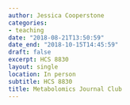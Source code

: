 ```yaml
---
author: Jessica Cooperstone
categories:
- teaching
date: "2018-08-21T13:50:59"
date_end: "2018-10-15T14:45:59"
draft: false
excerpt: HCS 8830
layout: single
location: In person
subtitle: HCS 8830
title: Metabolomics Journal Club
---
```


